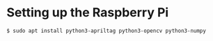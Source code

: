 # Setting up the Raspberry Pi

```bash
$ sudo apt install python3-apriltag python3-opencv python3-numpy
```
